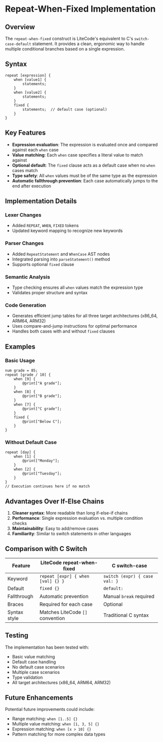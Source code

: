# Repeat-When-Fixed Implementation

## Overview

The `repeat-when-fixed` construct is LiteCode's equivalent to C's `switch-case-default` statement. It provides a clean, ergonomic way to handle multiple conditional branches based on a single expression.

## Syntax

```litecode
repeat [expression] {
    when [value1] {
        statements;
    }
    when [value2] {
        statements;
    }
    fixed {
        statements;  // default case (optional)
    }
}
```

## Key Features

- **Expression evaluation**: The expression is evaluated once and compared against each `when` case
- **Value matching**: Each `when` case specifies a literal value to match against
- **Optional default**: The `fixed` clause acts as a default case when no `when` cases match
- **Type safety**: All `when` values must be of the same type as the expression
- **Automatic fallthrough prevention**: Each case automatically jumps to the end after execution

## Implementation Details

### Lexer Changes
- Added `REPEAT`, `WHEN`, `FIXED` tokens
- Updated keyword mapping to recognize new keywords

### Parser Changes
- Added `RepeatStatement` and `WhenCase` AST nodes
- Integrated parsing into `parseStatement()` method
- Supports optional `fixed` clause

### Semantic Analysis
- Type checking ensures all `when` values match the expression type
- Validates proper structure and syntax

### Code Generation
- Generates efficient jump tables for all three target architectures (x86_64, ARM64, ARM32)
- Uses compare-and-jump instructions for optimal performance
- Handles both cases with and without `fixed` clauses

## Examples

### Basic Usage
```litecode
num grade = 85;
repeat [grade / 10] {
    when [9] {
        @print["A grade"];
    }
    when [8] {
        @print["B grade"];
    }
    when [7] {
        @print["C grade"];
    }
    fixed {
        @print["Below C"];
    }
}
```

### Without Default Case
```litecode
repeat [day] {
    when [1] {
        @print["Monday"];
    }
    when [2] {
        @print["Tuesday"];
    }
}
// Execution continues here if no match
```

## Advantages Over If-Else Chains

1. **Cleaner syntax**: More readable than long if-else-if chains
2. **Performance**: Single expression evaluation vs. multiple condition checks
3. **Maintainability**: Easy to add/remove cases
4. **Familiarity**: Similar to switch statements in other languages

## Comparison with C Switch

| Feature | LiteCode repeat-when-fixed | C switch-case |
|---------|---------------------------|---------------|
| Keyword | `repeat [expr] { when [val] {} }` | `switch (expr) { case val: }` |
| Default | `fixed {}` | `default:` |
| Fallthrough | Automatic prevention | Manual `break` required |
| Braces | Required for each case | Optional |
| Syntax style | Matches LiteCode `[]` convention | Traditional C syntax |

## Testing

The implementation has been tested with:
- Basic value matching
- Default case handling
- No default case scenarios
- Multiple case scenarios
- Type validation
- All target architectures (x86_64, ARM64, ARM32)

## Future Enhancements

Potential future improvements could include:
- Range matching: `when [1..5] {}`
- Multiple value matching: `when [1, 3, 5] {}`
- Expression matching: `when [x > 10] {}`
- Pattern matching for more complex data types
